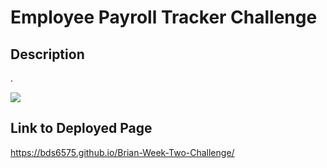 # Employee Payroll Tracker Challenge
## Description

. 

![](./assets/images/portfolioscreenshot.png)
## Link to Deployed Page
https://bds6575.github.io/Brian-Week-Two-Challenge/